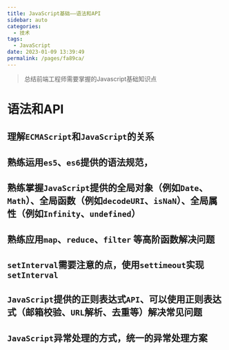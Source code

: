 ```yaml
---
title: JavaScript基础——语法和API
sidebar: auto
categories: 
  - 技术
tags: 
  - JavaScript
date: 2023-01-09 13:39:49
permalink: /pages/fa89ca/
---
```


> 总结前端工程师需要掌握的Javascript基础知识点
<!-- more -->

# 语法和API

## 理解`ECMAScript`和`JavaScript`的关系

## 熟练运用`es5`、`es6`提供的语法规范，

## 熟练掌握`JavaScript`提供的全局对象（例如`Date`、`Math`）、全局函数（例如`decodeURI`、`isNaN`）、全局属性（例如`Infinity`、`undefined`）

## 熟练应用`map`、`reduce`、`filter` 等高阶函数解决问题

## `setInterval`需要注意的点，使用`settimeout`实现`setInterval`

## `JavaScript`提供的正则表达式`API`、可以使用正则表达式（邮箱校验、`URL`解析、去重等）解决常见问题

## `JavaScript`异常处理的方式，统一的异常处理方案
